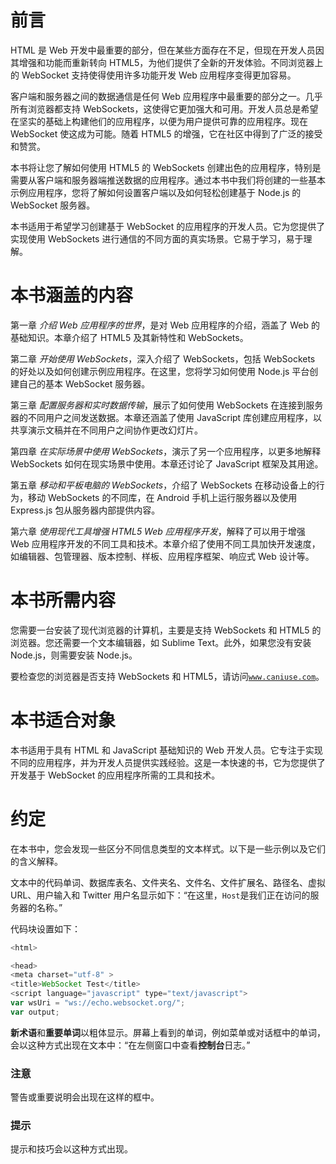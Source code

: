 # 前言

HTML 是 Web 开发中最重要的部分，但在某些方面存在不足，但现在开发人员因其增强和功能而重新转向 HTML5，为他们提供了全新的开发体验。不同浏览器上的 WebSocket 支持使得使用许多功能开发 Web 应用程序变得更加容易。

客户端和服务器之间的数据通信是任何 Web 应用程序中最重要的部分之一。几乎所有浏览器都支持 WebSockets，这使得它更加强大和可用。开发人员总是希望在坚实的基础上构建他们的应用程序，以便为用户提供可靠的应用程序。现在 WebSocket 使这成为可能。随着 HTML5 的增强，它在社区中得到了广泛的接受和赞赏。

本书将让您了解如何使用 HTML5 的 WebSockets 创建出色的应用程序，特别是需要从客户端和服务器端推送数据的应用程序。通过本书中我们将创建的一些基本示例应用程序，您将了解如何设置客户端以及如何轻松创建基于 Node.js 的 WebSocket 服务器。

本书适用于希望学习创建基于 WebSocket 的应用程序的开发人员。它为您提供了实现使用 WebSockets 进行通信的不同方面的真实场景。它易于学习，易于理解。

# 本书涵盖的内容

第一章 *介绍 Web 应用程序的世界*，是对 Web 应用程序的介绍，涵盖了 Web 的基础知识。本章介绍了 HTML5 及其新特性和 WebSockets。

第二章 *开始使用 WebSockets*，深入介绍了 WebSockets，包括 WebSockets 的好处以及如何创建示例应用程序。在这里，您将学习如何使用 Node.js 平台创建自己的基本 WebSocket 服务器。

第三章 *配置服务器和实时数据传输*，展示了如何使用 WebSockets 在连接到服务器的不同用户之间发送数据。本章还涵盖了使用 JavaScript 库创建应用程序，以共享演示文稿并在不同用户之间协作更改幻灯片。

第四章 *在实际场景中使用 WebSockets*，演示了另一个应用程序，以更多地解释 WebSockets 如何在现实场景中使用。本章还讨论了 JavaScript 框架及其用途。

第五章 *移动和平板电脑的 WebSockets*，介绍了 WebSockets 在移动设备上的行为，移动 WebSockets 的不同库，在 Android 手机上运行服务器以及使用 Express.js 包从服务器内部提供内容。

第六章 *使用现代工具增强 HTML5 Web 应用程序开发*，解释了可以用于增强 Web 应用程序开发的不同工具和技术。本章介绍了使用不同工具加快开发速度，如编辑器、包管理器、版本控制、样板、应用程序框架、响应式 Web 设计等。

# 本书所需内容

您需要一台安装了现代浏览器的计算机，主要是支持 WebSockets 和 HTML5 的浏览器。您还需要一个文本编辑器，如 Sublime Text。此外，如果您没有安装 Node.js，则需要安装 Node.js。

要检查您的浏览器是否支持 WebSockets 和 HTML5，请访问[`www.caniuse.com`](http://www.caniuse.com)。

# 本书适合对象

本书适用于具有 HTML 和 JavaScript 基础知识的 Web 开发人员。它专注于实现不同的应用程序，并为开发人员提供实践经验。这是一本快速的书，它为您提供了开发基于 WebSocket 的应用程序所需的工具和技术。

# 约定

在本书中，您会发现一些区分不同信息类型的文本样式。以下是一些示例以及它们的含义解释。

文本中的代码单词、数据库表名、文件夹名、文件名、文件扩展名、路径名、虚拟 URL、用户输入和 Twitter 用户名显示如下：“在这里，`Host`是我们正在访问的服务器的名称。”

代码块设置如下：

```js
<html>

<head>
<meta charset="utf-8" >
<title>WebSocket Test</title>
<script language="javascript" type="text/javascript">
var wsUri = "ws://echo.websocket.org/";
var output;
```

**新术语**和**重要单词**以粗体显示。屏幕上看到的单词，例如菜单或对话框中的单词，会以这种方式出现在文本中：“在左侧窗口中查看**控制台**日志。”

### 注意

警告或重要说明会出现在这样的框中。

### 提示

提示和技巧会以这种方式出现。
